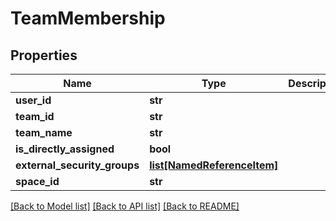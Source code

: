 # TeamMembership

## Properties
Name | Type | Description | Notes
------------ | ------------- | ------------- | -------------
**user_id** | **str** |  | [optional] 
**team_id** | **str** |  | [optional] 
**team_name** | **str** |  | [optional] 
**is_directly_assigned** | **bool** |  | [optional] 
**external_security_groups** | [**list[NamedReferenceItem]**](NamedReferenceItem.md) |  | [optional] 
**space_id** | **str** |  | [optional] 

[[Back to Model list]](../README.md#documentation-for-models) [[Back to API list]](../README.md#documentation-for-api-endpoints) [[Back to README]](../README.md)

